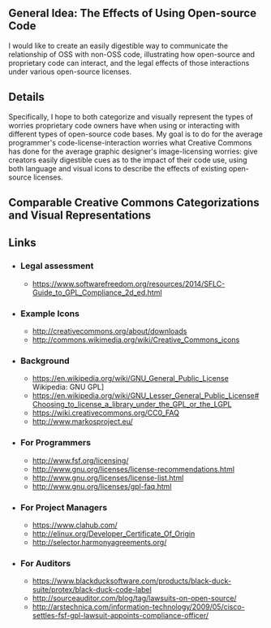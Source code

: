 ## General Idea: The Effects of Using Open-source Code
I would like to create an easily digestible way to communicate the relationship of OSS with non-OSS code, illustrating how open-source and proprietary code can interact, and the legal effects of those interactions under various open-source licenses.

## Details
Specifically, I hope to both categorize and visually represent the types of worries proprietary code owners have when using or interacting with different types of open-source code bases. My goal is to do for the average programmer's code-license-interaction worries what Creative Commons has done for the average graphic designer's image-licensing worries: give creators easily digestible cues as to the impact of their code use, using both language and visual icons to describe the effects of existing open-source licenses.

## Comparable Creative Commons Categorizations and Visual Representations




## Links

* ### Legal assessment
  * https://www.softwarefreedom.org/resources/2014/SFLC-Guide_to_GPL_Compliance_2d_ed.html

* ### Example Icons
  * http://creativecommons.org/about/downloads
  * http://commons.wikimedia.org/wiki/Creative_Commons_icons

* ### Background
  * https://en.wikipedia.org/wiki/GNU_General_Public_License Wikipedia: GNU GPL]
  * https://en.wikipedia.org/wiki/GNU_Lesser_General_Public_License#Choosing_to_license_a_library_under_the_GPL_or_the_LGPL
  * https://wiki.creativecommons.org/CC0_FAQ
  * http://www.markosproject.eu/

* ### For Programmers
  * http://www.fsf.org/licensing/
  * http://www.gnu.org/licenses/license-recommendations.html
  * http://www.gnu.org/licenses/license-list.html
  * http://www.gnu.org/licenses/gpl-faq.html

* ### For Project Managers
  * https://www.clahub.com/
  * http://elinux.org/Developer_Certificate_Of_Origin
  * http://selector.harmonyagreements.org/

* ### For Auditors
  * https://www.blackducksoftware.com/products/black-duck-suite/protex/black-duck-code-label
  * http://sourceauditor.com/blog/tag/lawsuits-on-open-source/
  * http://arstechnica.com/information-technology/2009/05/cisco-settles-fsf-gpl-lawsuit-appoints-compliance-officer/
